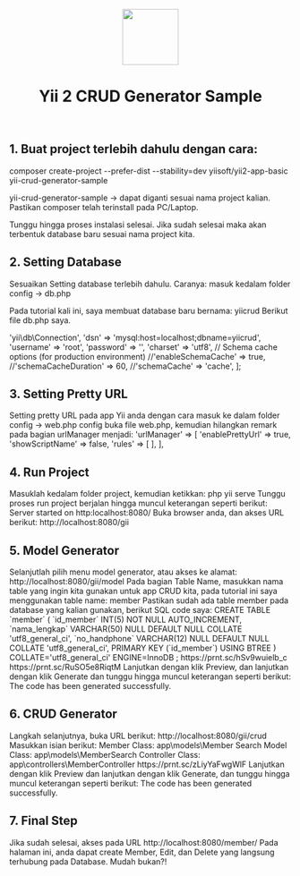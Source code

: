 <p align="center">
    <a href="https://github.com/yiisoft" target="_blank">
        <img src="https://avatars0.githubusercontent.com/u/993323" height="100px">
    </a>
    <h1 align="center">Yii 2 CRUD Generator Sample</h1>
    <br>
</p>

<h2>1. Buat project terlebih dahulu dengan cara:</h2>
composer create-project --prefer-dist --stability=dev yiisoft/yii2-app-basic yii-crud-generator-sample

yii-crud-generator-sample -> dapat diganti sesuai nama project kalian. Pastikan composer telah terinstall pada PC/Laptop.

Tunggu hingga proses instalasi selesai. Jika sudah selesai maka akan terbentuk database baru sesuai nama project kita.

<h2>2. Setting Database</h2>
Sesuaikan Setting database terlebih dahulu. Caranya: masuk kedalam folder config -> db.php

Pada tutorial kali ini, saya membuat database baru bernama: yiicrud
Berikut file db.php saya.

<?php

return [
    'class' => 'yii\db\Connection',
    'dsn' => 'mysql:host=localhost;dbname=yiicrud',
    'username' => 'root',
    'password' => '',
    'charset' => 'utf8',

    // Schema cache options (for production environment)
    //'enableSchemaCache' => true,
    //'schemaCacheDuration' => 60,
    //'schemaCache' => 'cache',
];

<h2>3. Setting Pretty URL</h2>
Setting pretty URL pada app Yii anda dengan cara masuk ke dalam folder config -> web.php
config buka file web.php, kemudian hilangkan remark pada bagian urlManager menjadi:


'urlManager' => [
	'enablePrettyUrl' => true,
        'showScriptName' => false,
        'rules' => [
    ],
],


<h2>4. Run Project</h2>
Masuklah kedalam folder project, kemudian ketikkan: php yii serve
Tunggu proses run project berjalan hingga muncul keterangan seperti berikut: Server started on http:localhost:8080/
Buka browser anda, dan akses URL berikut: http://localhost:8080/gii

<h2>5. Model Generator</h2>
Selanjutlah pilih menu model generator, atau akses ke alamat: http://localhost:8080/gii/model

Pada bagian Table Name, masukkan nama table yang ingin kita gunakan untuk app CRUD kita, pada tutorial ini saya menggunakan table name: member

Pastikan sudah ada table member pada database yang kalian gunakan, berikut SQL code saya:

CREATE TABLE `member` (
	`id_member` INT(5) NOT NULL AUTO_INCREMENT,
	`nama_lengkap` VARCHAR(50) NULL DEFAULT NULL COLLATE 'utf8_general_ci',
	`no_handphone` VARCHAR(12) NULL DEFAULT NULL COLLATE 'utf8_general_ci',
	PRIMARY KEY (`id_member`) USING BTREE
)
COLLATE='utf8_general_ci'
ENGINE=InnoDB
;

https://prnt.sc/hSv9wuielb_c

https://prnt.sc/RuSO5e8RiqtM

Lanjutkan dengan klik Preview, dan lanjutkan dengan klik Generate dan tunggu hingga muncul keterangan seperti berikut: The code has been generated successfully.


<h2>6. CRUD Generator</h2>

Langkah selanjutnya, buka URL berikut: http://localhost:8080/gii/crud

Masukkan isian berikut:

Member Class: app\models\Member
Search Model Class: app\models\MemberSearch
Controller Class: app\controllers\MemberController

https://prnt.sc/zLiyYaFwgWlF

Lanjutkan dengan klik Preview dan lanjutkan dengan klik Generate, dan tunggu hingga muncul keterangan seperti berikut: The code has been generated successfully.

<h2>7. Final Step</h2>

Jika sudah selesai, akses pada URL http://localhost:8080/member/
Pada halaman ini, anda dapat create Member, Edit, dan Delete yang langsung terhubung pada Database.

Mudah bukan?!

